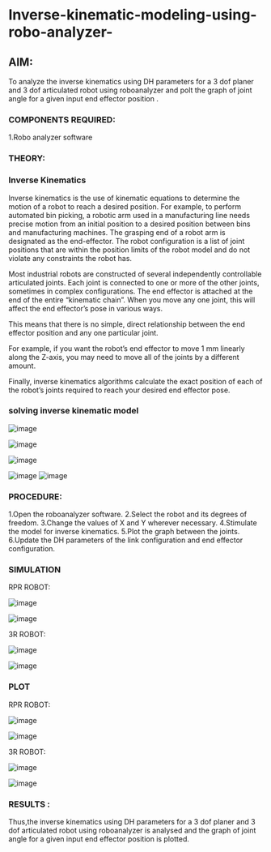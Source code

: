 # Inverse-kinematic-modeling-using-robo-analyzer-

 
## AIM: 
To analyze the inverse kinematics using DH parameters for a 3 dof planer and 3 dof articulated robot using roboanalyzer and polt the graph of joint angle for a given  input end effector position .


### COMPONENTS REQUIRED:
1.Robo analyzer software  


### THEORY: 
  
### Inverse Kinematics
 

Inverse kinematics is the use of kinematic equations to determine the motion of a robot to reach a desired position. For example, to perform automated bin picking, a robotic arm used in a manufacturing line needs precise motion from an initial position to a desired position between bins and manufacturing machines. The grasping end of a robot arm is designated as the end-effector. The robot configuration is a list of joint positions that are within the position limits of the robot model and do not violate any constraints the robot has.

 Most industrial robots are constructed of several independently controllable articulated joints. Each joint is connected to one or more of the other joints, sometimes in complex configurations. The end effector is attached at the end of the entire “kinematic chain”. When you move any one joint, this will affect the end effector’s pose in various ways.

This means that there is no simple, direct relationship between the end effector position and any one particular joint.

For example, if you want the robot’s end effector to move 1 mm linearly along the Z-axis, you may need to move all of the joints by a different amount.

Finally, inverse kinematics algorithms calculate the exact position of each of the robot’s joints required to reach your desired end effector pose.

### solving inverse kinematic model 
![image](https://user-images.githubusercontent.com/36288975/170622829-3fe97ef7-8ef1-44af-afae-b0954871aa0c.png)


![image](https://user-images.githubusercontent.com/36288975/170622902-f48fd9c7-f2ec-4fd5-904b-ea51be8298c3.png)

![image](https://user-images.githubusercontent.com/36288975/170622934-a3fd7f77-7eb2-4408-b66d-d6e3adbd1f99.png)

![image](https://user-images.githubusercontent.com/36288975/170622982-9c4d8b23-1563-4e17-9616-87bcc4f4501d.png)
![image](https://user-images.githubusercontent.com/36288975/170623020-f27efc12-bb58-4f62-840d-af544ac6689e.png)

### PROCEDURE:

1.Open the roboanalyzer software.
2.Select the robot and its degrees of freedom.
3.Change the values of X and Y wherever necessary.
4.Stimulate the model for inverse kinematics.
5.Plot the graph between the joints.
6.Update the DH parameters of the link configuration and end effector configuration.

### SIMULATION 

RPR ROBOT:

![image](https://github.com/Naadira/Inverse-kinematic-modeling-using-robo-analyzer-/assets/128135126/abda3d19-1fab-4dbd-90dc-4bff17a7e041)

![image](https://github.com/Naadira/Inverse-kinematic-modeling-using-robo-analyzer-/assets/128135126/e6fad59c-d5e0-4b84-b01d-5db054b7f438)

3R ROBOT:

![image](https://github.com/Naadira/Inverse-kinematic-modeling-using-robo-analyzer-/assets/128135126/fc280ba0-f14b-449b-8b6d-593f3a9c743c)

![image](https://github.com/Naadira/Inverse-kinematic-modeling-using-robo-analyzer-/assets/128135126/125ad973-2f1d-485b-a1af-ab76608d6464)
 
 
 
 ### PLOT 
 RPR ROBOT:

![image](https://github.com/Naadira/Inverse-kinematic-modeling-using-robo-analyzer-/assets/128135126/02cde84d-7fe7-49fd-9aca-fe7af8b418e9)
 
![image](https://github.com/Naadira/Inverse-kinematic-modeling-using-robo-analyzer-/assets/128135126/43f40d3e-59b4-47dc-9218-408b8ea7b097)
 
3R ROBOT:

![image](https://github.com/Naadira/Inverse-kinematic-modeling-using-robo-analyzer-/assets/128135126/93d597ca-331d-43d9-a605-874f55ef3d5c)
 
![image](https://github.com/Naadira/Inverse-kinematic-modeling-using-robo-analyzer-/assets/128135126/2e17d962-2d51-4ac7-87c1-f56253e8dde8)
 
 

### RESULTS :  
Thus,the inverse kinematics using DH parameters for a 3 dof planer and 3 dof articulated robot using roboanalyzer is analysed and the graph of joint angle for a given input end effector position is plotted.

